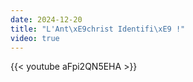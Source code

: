 ```yaml
---
date: 2024-12-20
title: "L'Ant\xE9christ Identifi\xE9 !"
video: true
---
```



{{< youtube aFpi2QN5EHA >}}
